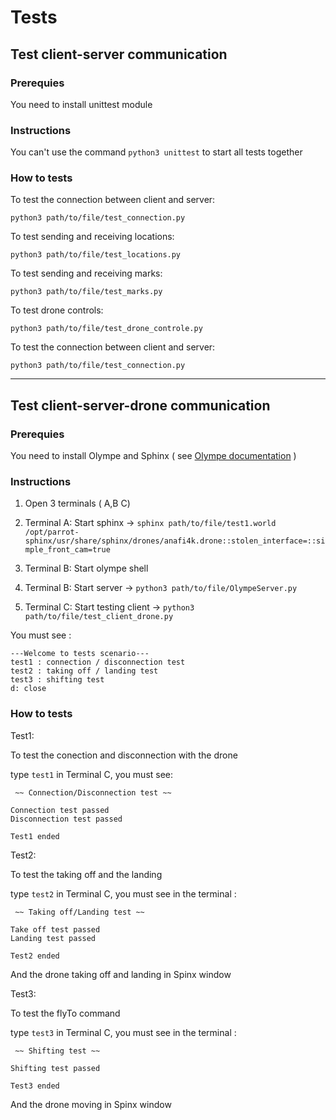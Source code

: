 # Tests

## Test client-server communication 

### Prerequies
You need to install unittest module


### Instructions
You can't use the command ``python3 unittest`` to start all tests together


### How to tests
To test the connection between client and server:
``` 
python3 path/to/file/test_connection.py
``` 
To test sending and receiving locations:
``` 
python3 path/to/file/test_locations.py
``` 
To test sending and receiving marks:
``` 
python3 path/to/file/test_marks.py
``` 
To test drone controls:
``` 
python3 path/to/file/test_drone_controle.py
``` 
To test the connection between client and server:
``` 
python3 path/to/file/test_connection.py
``` 
___
## Test client-server-drone communication

### Prerequies
You need to install Olympe and Sphinx ( see [Olympe documentation](https://developer.parrot.com/docs/olympe/installation.html) )

### Instructions
1. Open 3 terminals ( A,B C)
2. Terminal A:  Start sphinx ->  ``sphinx path/to/file/test1.world /opt/parrot-sphinx/usr/share/sphinx/drones/anafi4k.drone::stolen_interface=::simple_front_cam=true ``

3. Terminal B: Start olympe shell 

4. Terminal B: Start server -> ``python3 path/to/file/OlympeServer.py``

5. Terminal C: Start testing client -> ``python3 path/to/file/test_client_drone.py ``

You must see :
```
---Welcome to tests scenario---
test1 : connection / disconnection test
test2 : taking off / landing test
test3 : shifting test
d: close

```

### How to tests
Test1:

To test the conection and disconnection with the drone 

type `test1` in Terminal C, you must see:
```
 ~~ Connection/Disconnection test ~~
 
Connection test passed
Disconnection test passed

Test1 ended
```

Test2:

To test the taking off and the landing 

type `test2` in Terminal C, you must see in the terminal :
```
 ~~ Taking off/Landing test ~~
 
Take off test passed
Landing test passed

Test2 ended
```
And the drone taking off and landing in Spinx window


Test3:

To test the flyTo command

type `test3` in Terminal C, you must see in the terminal :
```
 ~~ Shifting test ~~
 
Shifting test passed

Test3 ended
```
And the drone moving in Spinx window


